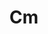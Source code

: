 ---
layout: scale_page
title: Cm
scale:
    - i
    - ii&#176;
    - III
    - iv
    - v
    - VI
    - VI
chords: 
    - Cm    
    - D&#176;   
    - Eb   
    - Fm    
    - Gm    
    - Ab   
    - Bb
common-progressions:
    - prog: 
        - i 
        - VI 
        - VII
    - prog: 
        - i 
        - iv 
        - VII
    - prog: 
        - i 
        - iv 
        - v
    - prog: 
        - i 
        - VI 
        - III 
        - VII
    - prog: 
        - ii 
        - v 
        - i
---
